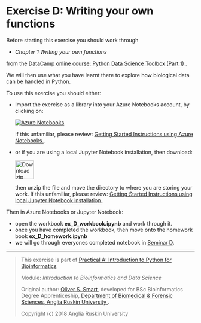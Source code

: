 # Exercise D: Writing your own functions

Before starting this exercise you should work through

*  *Chapter 1 Writing your own functions*

from the
[DataCamp online course: Python Data Science Toolbox (Part 1)
](https://campus.datacamp.com/courses/python-data-science-toolbox-part-1/).

We will then use what you have learnt there to explore how biological 
data can be handled in Python. 

To use this exercise you should either:

* Import the exercise as a library into your Azure Notebooks account,
  by clicking on: 

  [![Azure Notebooks](https://notebooks.azure.com/launch.png)
  ](https://notebooks.azure.com/import/gh/ARU-Bioinformatics/ibdsA-ex-D/)

  If this unfamiliar, please review: 
  [Getting Started Instructions using Azure Notebooks
  ](https://github.com/ARU-Bioinformatics/ibdsA-intro#getting-started-instructions-using-azure-notebooks).

* or if you are using a local Jupyter Notebook installation, then 
  download:

  [<img src="images/download_zip.png" alt="Download zip" width="50px"/>
  ](https://github.com/ARU-Bioinformatics/ibdsA-ex-D/archive/master.zip)

  then unzip the file and move the directory to where you are storing your work.
  If this unfamiliar, please review: 
  [Getting Started Instructions using local Jupyter Notebook installation
  ](https://github.com/ARU-Bioinformatics/ibdsA-intro#getting-started-instructions-using-local-jupyter-notebook-installation).

Then in Azure Notebooks or Jupyter Notebook:
* open the workbook **ex_D_workbook.ipynb** and work through it.
* once you have completed the workbook, then move onto the homework book **ex_D_homework.ipynb**
* we will go through everyones completed notebook in [Seminar D](
https://canvas.anglia.ac.uk/courses/1490/discussion_topics/54475?module_item_id=280754).

-------------------------

> This exercise is part of 
> [Practical A: Introduction to Python for Bioinformatics](https://github.com/ARU-Bioinformatics/ibdsA-index/blob/master/README.md)
>
> Module:
>  *Introduction to Bioinformatics and Data Science* 
>
> Original author: [Oliver S. Smart](https://www.linkedin.com/in/osmart/),
> developed for BSc Bioinformatics Degree Apprenticeship,
>  [Department of Biomedical & Forensic Sciences,
>  Anglia Ruskin University
>  ](https://www.anglia.ac.uk/science-and-technology/about/biomedical-and-forensic-science).
>
> Copyright (c) 2018 Anglia Ruskin University
